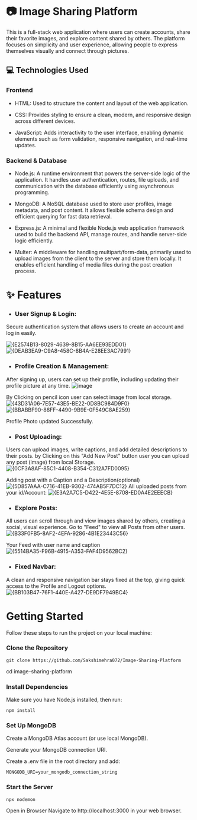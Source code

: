 # 📷 Image Sharing Platform
This is a full-stack web application where users can create accounts, share their favorite images, and explore content shared by others. The platform focuses on simplicity and user experience, allowing people to express themselves visually and connect through pictures.
## 💻 Technologies Used 
### Frontend

- HTML: Used to structure the content and layout of the web application.

- CSS: Provides styling to ensure a clean, modern, and responsive design across different devices.

- JavaScript: Adds interactivity to the user interface, enabling dynamic elements such as form validation, responsive navigation, and real-time updates.

### Backend & Database
- Node.js: A runtime environment that powers the server-side logic of the application. It handles user authentication, routes, file uploads, and communication with the database efficiently using asynchronous programming.

- MongoDB: A NoSQL database used to store user profiles, image metadata, and post content. It allows flexible schema design and efficient querying for fast data retrieval.

- Express.js: A minimal and flexible Node.js web application framework used to build the backend API, manage routes, and handle server-side logic efficiently.

- Multer: A middleware for handling multipart/form-data, primarily used to upload images from the client to the server and store them locally. It enables efficient handling of media files during the post creation process.

# ✨ Features
- ### User Signup & Login: 
Secure authentication system that allows users to create an account and log in easily.


![{E2574B13-8029-4639-8B15-AA6EE93EDD01}](https://github.com/user-attachments/assets/82b5c908-d023-45ff-8a42-942fcd31db37) ![{DEAB3EA9-C9A8-458C-8B4A-E28EE3AC7991}](https://github.com/user-attachments/assets/eb4f9255-0b01-44a5-85c4-a866b9aa7769)

- ### Profile Creation & Management: 
After signing up, users can set up their profile, including updating their profile picture at any time.
![image](https://github.com/user-attachments/assets/4dfceb7c-d31b-455a-bb00-129db25258a2)  

By Clicking on pencil icon user can select image from local storage. 
![{43D31A06-7E57-43E5-BE22-0D8BC984D9F0}](https://github.com/user-attachments/assets/2ac05ad6-4ead-4c25-96dc-d70fd298c511)
![{BBABBF90-88FF-4490-9B9E-0F549C8AE259}](https://github.com/user-attachments/assets/476a370a-f04e-4e74-9a5a-73790cdc76b4)

Profile Photo updated Successfully.

- ### Post Uploading: 
Users can upload images, write captions, and add detailed descriptions to their posts.
by Clicking on this "Add New Post" button user you can upload any post (image) from local Storage.
![{0CF3A8AF-85C1-4408-B354-C312A7FD0095}](https://github.com/user-attachments/assets/7044e9f9-8931-45c3-8e70-11d0bcef55d1)

Adding post with a Caption and a Description(optional)
![{5D857AAA-C716-41EB-9302-474AB5F7DC12}](https://github.com/user-attachments/assets/55d14d14-baef-4163-bdeb-31ab6ecf3084)
All uploaded posts from your id/Account: 
![{E3A2A7C5-D422-4E5E-8708-ED0A4E2EEECB}](https://github.com/user-attachments/assets/7942d715-261b-408b-83ef-4c2bcdd7fb02)

- ### Explore Posts: 
All users can scroll through and view images shared by others, creating a social, visual experience.
Go to "Feed" to view all Posts from other users.
![{B33F0FB5-8AF2-4EFA-9286-4B1E23443C56}](https://github.com/user-attachments/assets/03a0dfda-71e6-49f9-a11a-1a2a9e472884)

Your Feed with user name and caption
![{5514BA35-F96B-4915-A353-FAF4D9562BC2}](https://github.com/user-attachments/assets/08c68733-382a-4f24-810d-63695028b4af)

- ### Fixed Navbar: 
A clean and responsive navigation bar stays fixed at the top, giving quick access to the Profile and Logout options.
![{BB103B47-76F1-440E-A427-DE9DF7949BC4}](https://github.com/user-attachments/assets/cd1e030a-d1fb-4897-86d7-87df9908b573)

# Getting Started
Follow these steps to run the project on your local machine:

### Clone the Repository
```
git clone https://github.com/Sakshimehra072/Image-Sharing-Platform
```
cd image-sharing-platform

### Install Dependencies
Make sure you have Node.js installed, then run:

```
npm install
```
### Set Up MongoDB

Create a MongoDB Atlas account (or use local MongoDB).

Generate your MongoDB connection URI.

Create a .env file in the root directory and add:

```
MONGODB_URI=your_mongodb_connection_string
```
### Start the Server
```
npx nodemon
```
Open in Browser
Navigate to http://localhost:3000 in your web browser.

